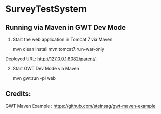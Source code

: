 SurveyTestSystem
=================

Running via Maven in GWT Dev Mode
---------------------------------
1. Start the web application in Tomcat 7 via Maven

    mvn clean install
    mvn tomcat7:run-war-only

Deployed URL: http://127.0.0.1:8082/parent/.

2. Start GWT Dev Mode via Maven

    mvn gwt:run -pl web


Credits:
---------------------------------
GWT Maven Example : https://github.com/steinsag/gwt-maven-example
